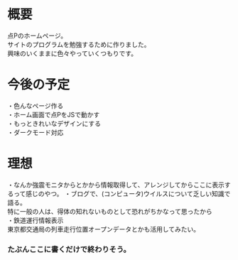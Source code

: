 # 概要
点Pのホームページ。  
サイトのプログラムを勉強するために作りました。  
興味のいくままに色々やっていくつもりです。
# 今後の予定
・色んなページ作る  
・ホーム画面で点PをJSで動かす  
・もっときれいなデザインにする  
・ダークモード対応
# 理想
・なんか強震モニタからとかから情報取得して、アレンジしてからここに表示するって感じのやつ。 
・ブログで、(コンピュータ)ウイルスについて乏しい知識で語る。  
特に一般の人は、得体の知れないものとして恐れがちかなって思ったから  
・鉄道運行情報表示  
東京都交通局の列車走行位置オープンデータとかも活用してみたい。  
  
### たぶんここに書くだけで終わりそう。
